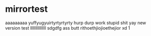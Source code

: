 # mirrortest
aaaaaaaaa
yuffyugyuirtyrtyrtyrty
hurp durp
work stupid shit
yay
new version test
lllllllllllllll
sdgdfg
ass
butt
rithoethjiojioethejior
xd 1

